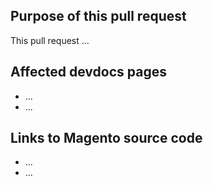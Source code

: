 ## Purpose of this pull request

<!-- REQUIRED Describe the goal and the type of changes this pull request covers. -->

This pull request ...

## Affected devdocs pages

<!-- REQUIRED List the affected pages on devdocs.magento.com (URLs). Not needed for large numbers of files. -->

- ...
- ...

## Links to Magento source code

<!--  OPTIONAL - REMOVE THIS SECTION IF NOT USED. If this pull request references a file in a Magento codebase repository, add it here. -->

- ...
- ...

<!-- 
If you are fixing a GitHub issue, note it using GitHub keyword (https://help.github.com/en/articles/closing-issues-using-keywords#closing-an-issue-in-a-different-repository) to close the issue when this pull request is merged. Example: Fixes #1234

`master` is the default branch. Merged pull requests to master go live on the site automatically. Thus, any requested changes to content at the `master` branch have to be ralated to the released codebase. Any content related to future releases goes into the `develop` branch.

See more details at the Contribution guidelines (https://github.com/magento/devdocs/blob/master/.github/CONTRIBUTING.md).
-->
